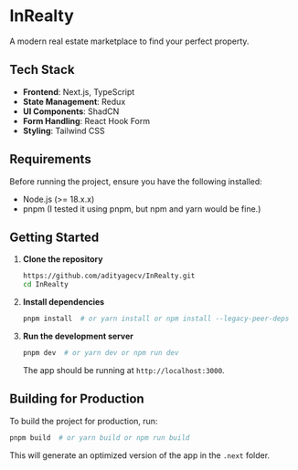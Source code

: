 # **InRealty**

A modern real estate marketplace to find your perfect property.

## **Tech Stack**

- **Frontend**: Next.js, TypeScript
- **State Management**: Redux
- **UI Components**: ShadCN
- **Form Handling**: React Hook Form
- **Styling**: Tailwind CSS

## **Requirements**

Before running the project, ensure you have the following installed:

- Node.js (>= 18.x.x)
- pnpm (I tested it using pnpm, but npm and yarn would be fine.)

## **Getting Started**

1. **Clone the repository**

   ```bash
   https://github.com/adityagecv/InRealty.git
   cd InRealty
   ```

2. **Install dependencies**

   ```bash
   pnpm install  # or yarn install or npm install --legacy-peer-deps
   ```

3. **Run the development server**
   ```bash
   pnpm dev  # or yarn dev or npm run dev
   ```
   The app should be running at `http://localhost:3000`.

## **Building for Production**

To build the project for production, run:

```bash
pnpm build  # or yarn build or npm run build
```

This will generate an optimized version of the app in the `.next` folder.
